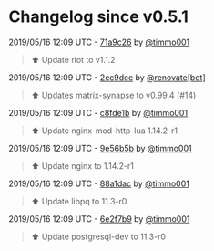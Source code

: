 # Changelog since v0.5.1

2019/05/16 12:09 UTC - [71a9c26](https://github.com/hassio-addons/addon-matrix/commit/71a9c264baae08120a10772a3926051c3cd30084) by [@timmo001](https://github.com/timmo001)
> :arrow_up: Update riot to v1.1.2 

2019/05/16 12:09 UTC - [2ec9dcc](https://github.com/hassio-addons/addon-matrix/commit/2ec9dcc42b090dfeb201c71f0d1faeb786e23416) by [@renovate[bot]](https://github.com/apps/renovate)
> :arrow_up: Updates matrix-synapse to v0.99.4 (#14) 

2019/05/16 12:09 UTC - [c8fde1b](https://github.com/hassio-addons/addon-matrix/commit/c8fde1bcf613519fd4b6fa163700d710e6fd577d) by [@timmo001](https://github.com/timmo001)
> :arrow_up: Update nginx-mod-http-lua 1.14.2-r1 

2019/05/16 12:09 UTC - [9e56b5b](https://github.com/hassio-addons/addon-matrix/commit/9e56b5bd0944a11283bd432f06d5ae9cf053c366) by [@timmo001](https://github.com/timmo001)
> :arrow_up: Update nginx to 1.14.2-r1 

2019/05/16 12:09 UTC - [88a1dac](https://github.com/hassio-addons/addon-matrix/commit/88a1dac1e5ef01a19558a93f96d8cc185c2b86f7) by [@timmo001](https://github.com/timmo001)
> :arrow_up: Update libpq to 11.3-r0 

2019/05/16 12:09 UTC - [6e2f7b9](https://github.com/hassio-addons/addon-matrix/commit/6e2f7b91d11e44ca8fc39198b64da2533eb6cc00) by [@timmo001](https://github.com/timmo001)
> :arrow_up: Update postgresql-dev to 11.3-r0 

